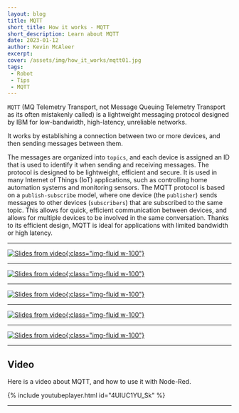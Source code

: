 ```yaml
---
layout: blog
title: MQTT
short_title: How it works - MQTT
short_description: Learn about MQTT
date: 2023-01-12
author: Kevin McAleer
excerpt:
cover: /assets/img/how_it_works/mqtt01.jpg
tags:
 - Robot
 - Tips
 - MQTT
---
```


`MQTT` (MQ Telemetry Transport, not Message Queuing Telemetry Transport as its often mistakenly called) is a lightweight messaging protocol designed by IBM for low-bandwidth, high-latency, unreliable networks.

It works by establishing a connection between two or more devices, and then sending messages between them.

The messages are organized into `topics`, and each device is assigned an ID that is used to identify it when sending and receiving messages.
The protocol is designed to be lightweight, efficient and secure.
It is used in many Internet of Things (IoT) applications, such as controlling home automation systems and monitoring sensors.
The MQTT protocol is based on a `publish-subscribe` model, where one device (the `publisher`) sends messages to other devices (`subscribers`) that are subscribed to the same topic.
This allows for quick, efficient communication between devices, and allows for multiple devices to be involved in the same conversation.
Thanks to its efficient design, MQTT is ideal for applications with limited bandwidth or high latency.

---

[![Slides from video](/assets/img/how_it_works/mqtt02.jpg){:class="img-fluid w-100"}](/assets/img/how_it_works/mqtt02.jpg)

---

[![Slides from video](/assets/img/how_it_works/mqtt03.jpg){:class="img-fluid w-100"}](/assets/img/how_it_works/mqtt03.jpg)

---

[![Slides from video](/assets/img/how_it_works/mqtt04.jpg){:class="img-fluid w-100"}](/assets/img/how_it_works/mqtt04.jpg)

---

[![Slides from video](/assets/img/how_it_works/mqtt05.jpg){:class="img-fluid w-100"}](/assets/img/how_it_works/mqtt05.jpg)

---

[![Slides from video](/assets/img/how_it_works/mqtt06.jpg){:class="img-fluid w-100"}](/assets/img/how_it_works/mqtt06.jpg)

---

## Video

Here is a video about MQTT, and how to use it with Node-Red.

{% include youtubeplayer.html id="4UIUC1YU_Sk" %}

---
